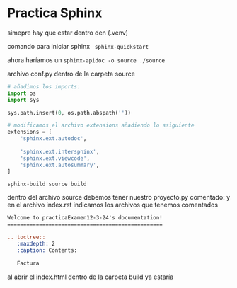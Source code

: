 # Practica Sphinx

simepre hay que estar dentro den (.venv) 


comando para iniciar sphinx ` sphinx-quickstart`

ahora haríamos un `sphinx-apidoc -o source ./source`


archivo conf.py dentro de la carpeta source

```Python
# añadimos los imports:
import os
import sys

sys.path.insert(0, os.path.abspath(''))

# modificamos el archivo extensions añadiendo lo ssiguiente
extensions = [
    'sphinx.ext.autodoc',
    
    'sphinx.ext.intersphinx',
    'sphinx.ext.viewcode',
    'sphinx.ext.autosummary',
]

```

 `sphinx-build source build`  

dentro del archivo source debemos tener nuestro proyecto.py comentado:
y en el archivo index.rst
indicamos los archivos que tenemos comentados
``` rst
Welcome to practicaExamen12-3-24's documentation!
=================================================

.. toctree::
   :maxdepth: 2
   :caption: Contents:

   Factura

```
al abrir el index.html dentro de la carpeta build ya estaría